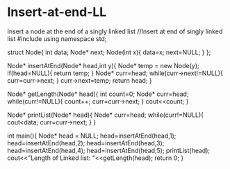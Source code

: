 # Insert-at-end-LL
Insert a node at the end of a singly linked list
//Insert at end of singly linked list
#include<iostream>
using namespace std;

struct Node{
	int data;
	Node* next;
	Node(int x){
		data=x;
		next=NULL;
	}
};

Node* insertAtEnd(Node* head,int y){
	Node* temp = new Node(y);
	if(head=NULL){
		return temp;
	}
	Node* curr=head;
	while(curr->next!=NULL){
		curr=curr->next;
	}
	curr->next=temp;
	return head;
}

Node* getLength(Node* head){
	int count=0;
	Node* curr=head;
	while(curr!=NULL){
		count++;
		curr=curr->next;
	}
	cout<<count;
}

Node* printList(Node* head){
	Node* curr=head;
	while(curr!=NULL){
		cout<<curr->data;
		curr=curr->next;
	}
}

int main(){
	Node* head = NULL;
	head=insertAtEnd(head,1);
	head=insertAtEnd(head,2);
	head=insertAtEnd(head,3);
	head=insertAtEnd(head,4);
	head=insertAtEnd(head,5);
	printList(head);
	cout<<"Length of Linked list: "<<getLength(head);
	return 0;
}
